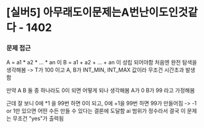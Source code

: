 # [실버5] 아무래도이문제는A번난이도인것같다 - 1402 #

### 문제 접근 ###
A = a1 * a2 * ... * an  이  B = a1 + a2 + ... + an 이 성립 되어야함
처음엔 완전 탐색을 생각해봄 -> T가 100 이고 A, B가 INT_MIN, INT_MAX 값이라 무조건 시간초과 발생함

만약 A B 둘 중 하나라도 0이 되면 어떻게 되나 생각해봄
A가 0 B가 99 라고 가정해봄

근데 잘 보니 0에 *1 을 99번 하면 0이 되고, 0에 +1을 99번 하면 99가 만들어짐 -> -1 or 1만 있으면 어떤 수든 만들 수 있다는 결론에 도달함
ai 범위가 정수라서 결국 이 문제는 무조건 "yes"가 출력됨
